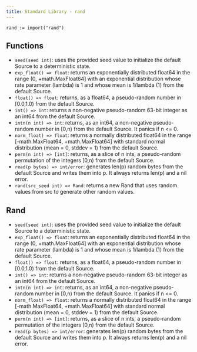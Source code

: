 ```yaml
---
title: Standard Library - rand
---
```



```golang
rand := import("rand")
```

## Functions

- `seed(seed int)`: uses the provided seed value to initialize the default
  Source to a deterministic state.
- `exp_float() => float`:  returns an exponentially distributed float64 in the
  range (0, +math.MaxFloat64] with an exponential distribution whose rate
  parameter (lambda) is 1 and whose mean is 1/lambda (1) from the default
  Source.
- `float() => float`: returns, as a float64, a pseudo-random number in
  [0.0,1.0) from the default Source.
- `int() => int`: returns a non-negative pseudo-random 63-bit integer as an
  int64 from the default Source.
- `intn(n int) => int`: returns, as an int64, a non-negative pseudo-random
  number in [0,n) from the default Source. It panics if n <= 0.
- `norm_float) => float`: returns a normally distributed float64 in the range
  [-math.MaxFloat64, +math.MaxFloat64] with standard normal distribution
  (mean = 0, stddev = 1) from the default Source.
- `perm(n int) => [int]`: returns, as a slice of n ints, a pseudo-random
  permutation of the integers [0,n) from the default Source.
- `read(p bytes) => int/error`: generates len(p) random bytes from the default
  Source and writes them into p. It always returns len(p) and a nil error.
- `rand(src_seed int) => Rand`: returns a new Rand that uses random values from
  src to generate other random values.

## Rand

- `seed(seed int)`: uses the provided seed value to initialize the default
  Source to a deterministic state.
- `exp_float() => float`:  returns an exponentially distributed float64 in the
  range (0, +math.MaxFloat64] with an exponential distribution whose rate
  parameter (lambda) is 1 and whose mean is 1/lambda (1) from the default Source.
- `float() => float`: returns, as a float64, a pseudo-random number in
  [0.0,1.0) from the default Source.
- `int() => int`: returns a non-negative pseudo-random 63-bit integer as an
  int64 from the default Source.
- `intn(n int) => int`: returns, as an int64, a non-negative pseudo-random
  number in [0,n) from the default Source. It panics if n <= 0.
- `norm_float) => float`: returns a normally distributed float64 in the range
  [-math.MaxFloat64, +math.MaxFloat64] with standard normal distribution
  (mean = 0, stddev = 1) from the default Source.
- `perm(n int) => [int]`: returns, as a slice of n ints, a pseudo-random
  permutation of the integers [0,n) from the default Source.
- `read(p bytes) => int/error`: generates len(p) random bytes from the default
  Source and writes them into p. It always returns len(p) and a nil error.
